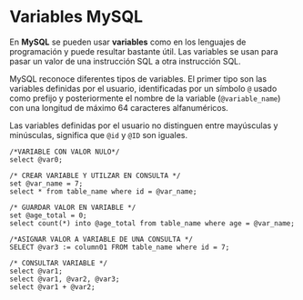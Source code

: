 # Variables MySQL

En **MySQL** se pueden usar **variables** como en los lenguajes de programación y puede resultar bastante útil. Las variables se usan para pasar un valor de una instrucción SQL a otra instrucción SQL.&#x20;

MySQL reconoce diferentes tipos de variables. El primer tipo son las variables definidas por el usuario, identificadas por un símbolo `@` usado como prefijo y posteriormente el nombre de la variable (`@variable_name`) con una longitud de máximo 64 caracteres alfanuméricos.

Las variables definidas por el usuario no distinguen entre mayúsculas y minúsculas, significa que `@id` y `@ID` son iguales.

```
/*VARIABLE CON VALOR NULO*/
select @var0;

/* CREAR VARIABLE Y UTILZAR EN CONSULTA */
set @var_name = 7;
select * from table_name where id = @var_name;

/* GUARDAR VALOR EN VARIABLE */
set @age_total = 0;
select count(*) into @age_total from table_name where age = @var_name;

/*ASIGNAR VALOR A VARIABLE DE UNA CONSULTA */
SELECT @var3 := column01 FROM table_name where id = 7;

/* CONSULTAR VARIABLE */
select @var1;
select @var1, @var2, @var3;
select @var1 + @var2;
```
